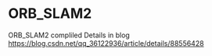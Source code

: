 # ORB_SLAM2
ORB_SLAM2 compliled
Details in blog https://blog.csdn.net/qq_36122936/article/details/88556428
